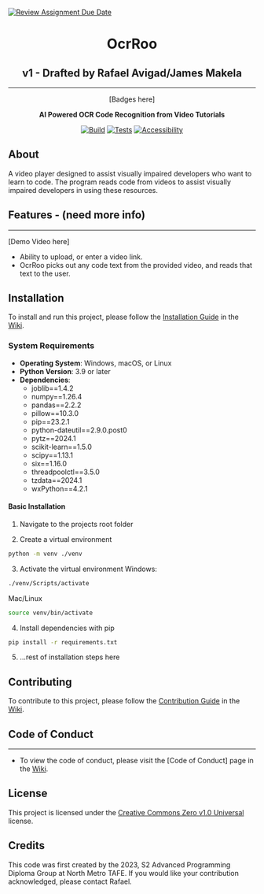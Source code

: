 [![Review Assignment Due Date](https://classroom.github.com/assets/deadline-readme-button-24ddc0f5d75046c5622901739e7c5dd533143b0c8e959d652212380cedb1ea36.svg)](https://classroom.github.com/a/SCA-edx6)

<div align="center">

# OcrRoo

## v1 - Drafted by Rafael Avigad/James Makela

---

[Badges here]

**AI Powered OCR Code Recognition from Video Tutorials**

[![Build](https://github.com/NM-TAFE/dip-programming-prj-advanced-gui-facilitate/actions/workflows/build.yml/badge.svg)](https://github.com/NM-TAFE/dip-programming-prj-advanced-gui-facilitate/actions/workflows/build.yml)
[![Tests](https://github.com/NM-TAFE/dip-programming-prj-advanced-gui-facilitate/actions/workflows/tests.yml/badge.svg)](https://github.com/NM-TAFE/dip-programming-prj-advanced-gui-facilitate/actions/workflows/tests.yml)
[![Accessibility](https://github.com/NM-TAFE/dip-programming-prj-advanced-gui-facilitate/actions/workflows/accesibility.yml/badge.svg)](https://github.com/NM-TAFE/dip-programming-prj-advanced-gui-facilitate/actions/workflows/accesibility.yml)

</div>

## About

A video player designed to assist visually impaired developers who want to learn to code.
The program reads code from videos to assist visually impaired developers in using these resources.

## Features - (need more info)

---

[Demo Video here]

- Ability to upload, or enter a video link.
- OcrRoo picks out any code text from the provided video, and reads that text to the user.

## Installation

To install and run this project, please follow the [Installation Guide](https://github.com/NM-TAFE/dip-programming-prj-advanced-gui-facilitate/wiki/Installation-Guide)
in the [Wiki](https://github.com/NM-TAFE/dip-programming-prj-advanced-gui-facilitate/wiki).

 ### System Requirements

* **Operating System**: Windows, macOS, or Linux
* **Python Version**: 3.9 or later
* **Dependencies**:
	+ joblib==1.4.2
	+ numpy==1.26.4
	+ pandas==2.2.2
	+ pillow==10.3.0
	+ pip==23.2.1
	+ python-dateutil==2.9.0.post0
	+ pytz==2024.1
	+ scikit-learn==1.5.0
	+ scipy==1.13.1
	+ six==1.16.0
	+ threadpoolctl==3.5.0
	+ tzdata==2024.1
	+ wxPython==4.2.1
#### Basic Installation

1. Navigate to the projects root folder

2. Create a virtual environment

```bash
python -m venv ./venv
```

3. Activate the virtual environment
   Windows:

```bash
./venv/Scripts/activate
```

Mac/Linux

```bash
source venv/bin/activate
```

4. Install dependencies with pip

```bash
pip install -r requirements.txt
```

5. ...rest of installation steps here

## Contributing

To contribute to this project, please follow the [Contribution Guide](https://github.com/NM-TAFE/dip-programming-prj-advanced-gui-facilitate/wiki/wiki/Contribution-Guide)
in the [Wiki](https://github.com/NM-TAFE/dip-programming-prj-advanced-gui-facilitate/wiki).

## Code of Conduct

---

- To view the code of conduct, please visit the [Code of Conduct] page in the [Wiki](https://github.com/NM-TAFE/dip-programming-prj-advanced-gui-facilitate/wiki).

## License

This project is licensed under the [Creative Commons Zero v1.0 Universal](LICENSE) license.

## Credits

This code was first created by the 2023, S2 Advanced Programming Diploma Group at North Metro TAFE. If you would like your contribution acknowledged, please contact Rafael.
